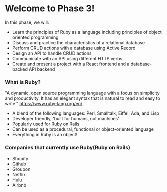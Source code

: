 # Welcome to Phase 3! 

In this phase, we will:

- Learn the principles of Ruby as a language including principles of object oriented programming
- Discuss and practice the characteristics of a relational database
- Perform CRUD actions with a database using Active Record
- Design an API to handle CRUD actions
- Communicate with an API using different HTTP verbs
- Create and present a project with a React frontend and a database-backed API backend

### What is Ruby?

"A dynamic, open source programming language with a focus on simplicity and productivity. It has an elegant syntax that is natural to read and easy to write." https://www.ruby-lang.org/en/

- A blend of the following languages: Perl, Smalltalk, Eiffel, Ada, and Lisp
- Developer friendly, 'built for humans, not machines'
- Popularly used for Ruby on Rails
- Can be used as a procedural, functional or object-oriented language
- Everything in Ruby is an object!

### Companies that currently use Ruby(Ruby on Rails)

- Shopify
- Github
- Groupon 
- Netflix
- Hulu 
- Airbnb
